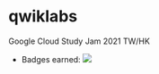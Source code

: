 # qwiklabs
Google Cloud Study Jam 2021 TW/HK
- Badges earned: 
![](https://i.imgur.com/TzbBbsX.jpg)
